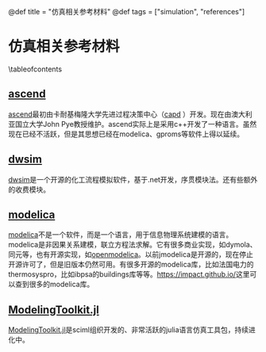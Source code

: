 @def title = "仿真相关参考材料"
@def tags = ["simulation", "references"]

# 仿真相关参考材料

\tableofcontents

## [ascend](https://ascend4.org/)
[ascend](https://ascend4.org/)最初由卡耐基梅隆大学先进过程决策中心（[capd](http://capd.cheme.cmu.edu/) ）开发。现在由澳大利亚国立大学John Pye教授维护。ascend实际上是采用c++开发了一种语言。虽然现在已经不活跃，但是其思想已经在modelica、gproms等软件上得以延续。

## [dwsim](https://dwsim.org/)
[dwsim](https://dwsim.org/)是一个开源的化工流程模拟软件，基于.net开发，序贯模块法。还有些额外的收费模块。

## [modelica](https://modelica.org/)
[modelica](https://modelica.org/)不是一个软件，而是一个语言，用于信息物理系统建模的语言。modelica是非因果关系建模，联立方程法求解。它有很多商业实现，如dymola、同元等，也有开源实现，如[openmodelica](https://openmodelica.org/)。以前jmodelica是开源的，现在停止开源许可了，但是旧版本仍然可用。有很多开源的modelica库，比如法国电力的thermosyspro，比如ibpsa的buildings库等等。<https://impact.github.io/>这里可以查到很多的modelica库。

## [ModelingToolkit.jl](https://github.com/SciML/ModelingToolkit.jl)
[ModelingToolkit.jl](https://github.com/SciML/ModelingToolkit.jl)是sciml组织开发的、非常活跃的julia语言仿真工具包，持续进化中。
